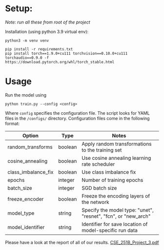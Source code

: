 # Setup:
*Note: run all these from root of the project*

Installation (using python 3.9 virtual env):
```
python3 -m venv venv
```

```
pip install -r requirements.txt
pip install torch==1.9.0+cu111 torchvision==0.10.0+cu111 torchaudio==0.9.0 -f https://download.pytorch.org/whl/torch_stable.html
```

# Usage

Run the model using
```
python train.py --config <config>
```

Where `config` specifies the configuration file. The script looks for YAML files in the `/configs/` directory.
Configuration files come in the following format:


| Option | Type | Notes|
|------|------|------|
|random_transforms|boolean|Apply random transformations to the training set|
| cosine_annealing|boolean|Use cosine annealing learning rate scheduler|
|class_imbalance_fix|boolean|Use class imbalance fix|
|epochs|integer|Number of training epochs|
|batch_size|integer|SGD batch size|
|freeze_encoder|boolean|Freeze the encoding layers of the network|
|model_type|string|Specify the model type: "unet", "resnet", "fcn", or "new_arch"|
|model_identifier|string|Identifier for save location of model-specific run data|


Please have a look at the report of all of our results.
[CSE_251B_Project_3.pdf](https://github.com/Anirudhaagrawal/PASCAL-VOC-2007-Classification/files/10836679/CSE_251B_Project_3.pdf)
